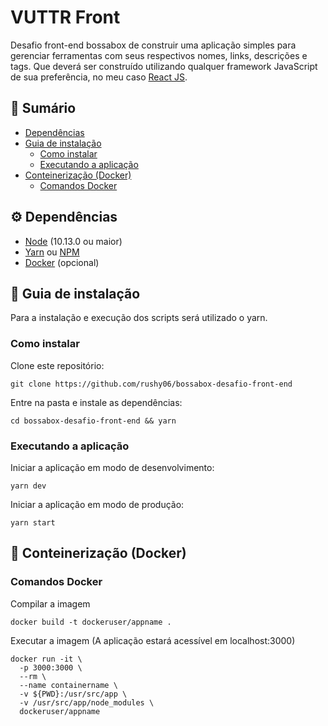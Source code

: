 # VUTTR Front

Desafio front-end bossabox de construir uma aplicação simples para gerenciar ferramentas com seus respectivos nomes, links, descrições e tags. Que deverá ser construído utilizando qualquer framework JavaScript de sua preferência, no meu caso [React JS](https://reactjs.org/).

## :book: Sumário

- [Dependências](https://github.com/rushy06/bossabox-desafio-front-end#rocket-guia-de-instala%C3%A7%C3%A3o)
- [Guia de instalação](https://github.com/rushy06/bossabox-desafio-front-end#rocket-guia-de-instala%C3%A7%C3%A3o)
  - [Como instalar](https://github.com/rushy06/bossabox-desafio-front-end#executando-a-aplica%C3%A7%C3%A3o)
  - [Executando a aplicação](https://github.com/rushy06/bossabox-desafio-front-end#executando-a-aplica%C3%A7%C3%A3o)
- [Conteinerização (Docker)](https://github.com/rushy06/bossabox-desafio-front-end#whale2-conteineriza%C3%A7%C3%A3o-docker)
  - [Comandos Docker](https://github.com/gabrielsouzadev/vuttr-vue#comandos-docker)

## :gear: Dependências

- [Node](https://nodejs.org/en/) (10.13.0 ou maior)
- [Yarn](https://yarnpkg.com/pt-BR/) ou [NPM](https://www.npmjs.com/)
- [Docker](https://www.docker.com/) (opcional)

## :rocket: Guia de instalação

Para a instalação e execução dos scripts será utilizado o yarn.

### Como instalar

Clone este repositório:

```
git clone https://github.com/rushy06/bossabox-desafio-front-end
```

Entre na pasta e instale as dependências:

```
cd bossabox-desafio-front-end && yarn
```

### Executando a aplicação

Iniciar a aplicação em modo de desenvolvimento:

```
yarn dev
```

Iniciar a aplicação em modo de produção:

```
yarn start
```

## :whale2: Conteinerização (Docker)

### Comandos Docker

Compilar a imagem

```
docker build -t dockeruser/appname .
```

Executar a imagem (A aplicação estará acessível em localhost:3000)

```
docker run -it \
  -p 3000:3000 \
  --rm \
  --name containername \
  -v ${PWD}:/usr/src/app \
  -v /usr/src/app/node_modules \
  dockeruser/appname
```
